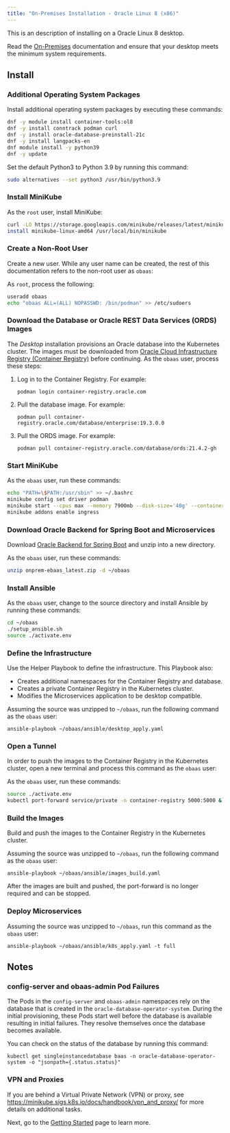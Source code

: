 ```yaml
---
title: "On-Premises Installation - Oracle Linux 8 (x86)"
---
```


This is an description of installing on a Oracle Linux 8 desktop.

Read the [On-Premises](../../on-premises) documentation and ensure that your desktop meets the minimum system requirements.

## Install

### Additional Operating System Packages

Install additional operating system packages by executing these commands:

```bash
dnf -y module install container-tools:ol8
dnf -y install conntrack podman curl
dnf -y install oracle-database-preinstall-21c
dnf -y install langpacks-en
dnf module install -y python39
dnf -y update
```

Set the default Python3 to Python 3.9 by running this command:

```bash
sudo alternatives --set python3 /usr/bin/python3.9
```

### Install MiniKube

As the `root` user, install MiniKube:

```bash
curl -LO https://storage.googleapis.com/minikube/releases/latest/minikube-linux-amd64
install minikube-linux-amd64 /usr/local/bin/minikube
```

### Create a Non-Root User

Create a new user. While any user name can be created, the rest of this documentation refers to the non-root user as `obaas`:

As `root`, process the following:

```bash
useradd obaas
echo "obaas ALL=(ALL) NOPASSWD: /bin/podman" >> /etc/sudoers
```

### Download the Database or Oracle REST Data Services (ORDS) Images

The _Desktop_ installation provisions an Oracle database into the Kubernetes cluster. The images must be downloaded
from [Oracle Cloud Infrastructure Registry (Container Registry)](https://container-registry.oracle.com/) before continuing.
As the `obaas` user, process these steps:

1. Log in to the Container Registry. For example:

   `podman login container-registry.oracle.com`

2. Pull the database image. For example:

   `podman pull container-registry.oracle.com/database/enterprise:19.3.0.0`

3. Pull the ORDS image. For example:

   `podman pull container-registry.oracle.com/database/ords:21.4.2-gh`

### Start MiniKube

As the `obaas` user, run these commands:

```bash
echo "PATH=\$PATH:/usr/sbin" >> ~/.bashrc
minikube config set driver podman
minikube start --cpus max --memory 7900mb --disk-size='40g' --container-runtime=cri-o
minikube addons enable ingress
```

### Download Oracle Backend for Spring Boot and Microservices

Download [Oracle Backend for Spring Boot](https://github.com/oracle/microservices-datadriven/releases/download/OBAAS-1.0.0/onprem-ebaas_latest.zip) and unzip into a new directory.

As the `obaas` user, run these commands:

```bash
unzip onprem-ebaas_latest.zip -d ~/obaas
```

### Install Ansible

As the `obaas` user, change to the source directory and install Ansible by running these commands:

```bash
cd ~/obaas
./setup_ansible.sh
source ./activate.env
```

### Define the Infrastructure

Use the Helper Playbook to define the infrastructure. This Playbook also:

* Creates additional namespaces for the Container Registry and database.
* Creates a private Container Registry in the Kubernetes cluster.
* Modifies the Microservices application to be desktop compatible.

Assuming the source was unzipped to `~/obaas`, run the following command as the `obaas` user:

`ansible-playbook ~/obaas/ansible/desktop_apply.yaml`

### Open a Tunnel

In order to push the images to the Container Registry in the Kubernetes cluster, open a new terminal and process this command
as the `obaas` user:

As the `obaas` user, run these commands:

```bash
source ./activate.env
kubectl port-forward service/private -n container-registry 5000:5000 &`
```

### Build the Images

Build and push the images to the Container Registry in the Kubernetes cluster.

Assuming the source was unzipped to `~/obaas`, run the following command as the `obaas` user:

`ansible-playbook ~/obaas/ansible/images_build.yaml`

After the images are built and pushed, the port-forward is no longer required and can be stopped.

### Deploy Microservices

Assuming the source was unzipped to `~/obaas`, run this command as the `obaas` user:

`ansible-playbook ~/obaas/ansible/k8s_apply.yaml -t full`

## Notes

### config-server and obaas-admin Pod Failures

The Pods in the `config-server` and `obaas-admin` namespaces rely on the database that is created in
the `oracle-database-operator-system`. During the initial provisioning, these Pods start well before the database is available
resulting in initial failures. They resolve themselves once the database becomes available.

You can check on the status of the database by running this command:

`kubectl get singleinstancedatabase baas -n oracle-database-operator-system -o "jsonpath={.status.status}"`

### VPN and Proxies

If you are behind a Virtual Private Network (VPN) or proxy, see https://minikube.sigs.k8s.io/docs/handbook/vpn_and_proxy/ for more
details on additional tasks.

Next, go to the [Getting Started](../getting-started/) page to learn more.
